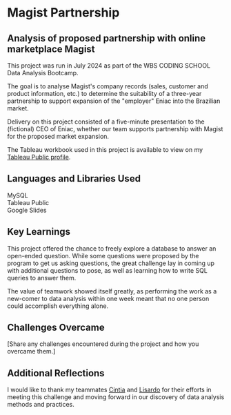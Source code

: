 # Magist Partnership
## Analysis of proposed partnership with online marketplace Magist
This project was run in July 2024 as part of the WBS CODING SCHOOL Data Analysis Bootcamp.

The goal is to analyse Magist's company records (sales, customer and product information, etc.) to determine the suitability of a three-year partnership to support expansion of the "employer" Eniac into the Brazilian market.

Delivery on this project consisted of a five-minute presentation to the (fictional) CEO of Eniac, whether our team supports partnership with Magist for the proposed market expansion.

The Tableau workbook used in this project is available to view on my [Tableau Public profile](https://public.tableau.com/app/profile/christopher.galloway5578/viz/New_Magist/).

## Languages and Libraries Used
MySQL     
Tableau Public      
Google Slides      

## Key Learnings
This project offered the chance to freely explore a database to answer an open-ended question. While some questions were proposed by the program to get us asking questions, the great challenge lay in coming up with additional questions to pose, as well as learning how to write SQL queries to answer them. 

The value of teamwork showed itself greatly, as performing the work as a new-comer to data analysis within one week meant that no one person could accomplish everything alone.

## Challenges Overcame
[Share any challenges encountered during the project and how you overcame them.]
## Additional Reflections
I would like to thank my teammates [Cintia](https://github.com/Cintia0528) and [Lisardo](https://github.com/lisardo-iniesta) for their efforts in meeting this challenge and moving forward in our discovery of data analysis methods and practices.